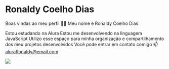 # Ronaldy Coelho Dias

Boas vindas ao meu perfil 💙💙
Meu nome é Ronaldy Coelho Dias 

Estou estudando na Alura
Estou me desenvolvendo na linguagem JavaScript
Utilizo esse espaço para minha organização e compartilhamento dos meu projetos desenvolvidos
Você pode entrar em contato comigo 📫
aluraRonaldy@email.com

![](https://media1.tenor.com/m/I-JZtUVrKIYAAAAC/gojo-satoru-jujutsu-kaisen.gif)
